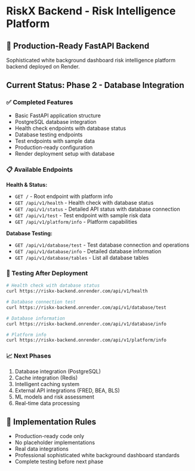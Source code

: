 # RiskX Backend - Risk Intelligence Platform

## 🚀 Production-Ready FastAPI Backend

Sophisticated white background dashboard risk intelligence platform backend deployed on Render.

## Current Status: Phase 2 - Database Integration

### ✅ Completed Features
- Basic FastAPI application structure
- PostgreSQL database integration
- Health check endpoints with database status
- Database testing endpoints
- Test endpoints with sample data
- Production-ready configuration
- Render deployment setup with database

### 📋 Available Endpoints

**Health & Status:**
- `GET /` - Root endpoint with platform info
- `GET /api/v1/health` - Health check with database status
- `GET /api/v1/status` - Detailed API status with database connection
- `GET /api/v1/test` - Test endpoint with sample risk data
- `GET /api/v1/platform/info` - Platform capabilities

**Database Testing:**
- `GET /api/v1/database/test` - Test database connection and operations
- `GET /api/v1/database/info` - Detailed database information
- `GET /api/v1/database/tables` - List all database tables

### 🔧 Testing After Deployment

```bash
# Health check with database status
curl https://riskx-backend.onrender.com/api/v1/health

# Database connection test
curl https://riskx-backend.onrender.com/api/v1/database/test

# Database information
curl https://riskx-backend.onrender.com/api/v1/database/info

# Platform info
curl https://riskx-backend.onrender.com/api/v1/platform/info
```

### 📈 Next Phases
1. Database integration (PostgreSQL)
2. Cache integration (Redis)  
3. Intelligent caching system
4. External API integrations (FRED, BEA, BLS)
5. ML models and risk assessment
6. Real-time data processing

## 🚨 Implementation Rules
- Production-ready code only
- No placeholder implementations
- Real data integrations
- Professional sophisticated white background dashboard standards
- Complete testing before next phase